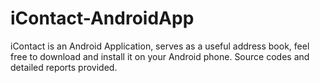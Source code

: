 # iContact-AndroidApp
iContact is an Android Application, serves as a useful address book, feel free to download and install it on your Android phone. Source codes and detailed reports provided.
